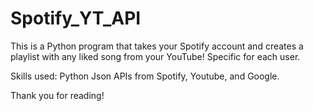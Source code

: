# Spotify_YT_API

This is a Python program that takes your Spotify account and creates a playlist with any liked song from your YouTube!
Specific for each user.

Skills used:
Python
Json
APIs from Spotify, Youtube, and Google.

Thank you for reading!
